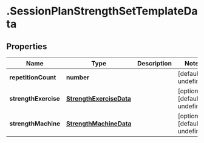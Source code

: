 # .SessionPlanStrengthSetTemplateData

## Properties

Name | Type | Description | Notes
------------ | ------------- | ------------- | -------------
**repetitionCount** | **number** |  | [default to undefined]
**strengthExercise** | [**StrengthExerciseData**](StrengthExerciseData.md) |  | [optional] [default to undefined]
**strengthMachine** | [**StrengthMachineData**](StrengthMachineData.md) |  | [optional] [default to undefined]

